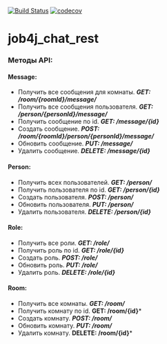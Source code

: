 [![Build Status](https://travis-ci.org/smorozov30/job4j_chat_rest.svg?branch=master)](https://travis-ci.org/smorozov30/job4j_chat_rest)
[![codecov](https://codecov.io/gh/smorozov30/job4j_chat_rest/branch/master/graph/badge.svg?token=79XM545YOI)](https://codecov.io/gh/smorozov30/job4j_chat_rest)
# job4j_chat_rest

### Методы API:

#### Message:
- Получить все сообщения для комнаты. ***GET: /room/{roomId}/message/***
- Получить все сообщения пользователя. ***GET: /person/{personId}/message/***
- Получить сообщение по id. ***GET: /message/{id}***
- Создать сообщение. ***POST: /room/{roomId}/person/{personId}/message/***
- Обновить сообщение. ***PUT: /message/***
- Удалить сообщение. ***DELETE: /message/{id}***

#### Person:
- Получить всех пользователей. ***GET: /person/***
- Получить пользователя по id. ***GET: /person/{id}***
- Создать пользователя. ***POST: /person/***
- Обновить пользователя. ***PUT: /person/***
- Удалить пользователя. ***DELETE: /person/{id}***

#### Role:
- Получить все роли. ***GET: /role/***
- Получить роль по id. ***GET: /role/{id}***
- Создать роль. ***POST: /role/***
- Обновить роль. ***PUT: /role/***
- Удалить роль. ***DELETE: /role/{id}***

#### Room:
- Получить все комнаты. ***GET: /room/***
- Получить комнату по id. **GET: /room/{id}***
- Создать комнату. ***POST: /room/***
- Обновить комнату. ***PUT: /room/***
- Удалить комнату. **DELETE: /room/{id}***
